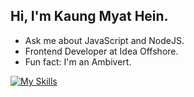 ## Hi, I'm Kaung Myat Hein.

- Ask me about JavaScript and NodeJS.
- Frontend Developer at Idea Offshore.
- Fun fact: I'm an Ambivert.

[![My Skills](https://skillicons.dev/icons?i=java,bootstrap,tailwindcss,materialui,javascript,typescript,react,electron,redux,nextjs,vue,firebase,php,nodejs,express,mongodb,py,mysql,postgres,prisma,heroku,git,figma)](https://skillicons.dev)
